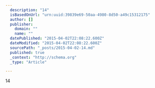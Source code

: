 ```yaml
---
  description: "14"
  isBasedOnUrl: "urn:uuid:39839e69-50aa-4980-8d50-a49c15312175"
  author: []
  publisher: 
    domain: ""
    name: ""
  datePublished: "2015-04-02T22:08:22.600Z"
  dateModified: "2015-04-02T22:08:22.600Z"
  sourcePath: "_posts/2015-04-02-14.md"
  published: true
  _context: "http://schema.org"
  _type: "Article"

---
```

14